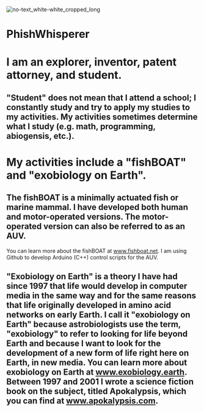 ![no-text_white-white_cropped_long]([https://github.com/user-attachments/assets/98b63f6a-20d5-47ac-9ee2-6f6db9b60a04](https://github.com/phishboat/PhishWhisperer/blob/42572f46686a915d187008c50ec5ec9deea0198d/no-text_white-white.jpg))



# PhishWhisperer
# I am an explorer, inventor, patent attorney, and student. 
## "Student" does not mean that I attend a school; I constantly study and try to apply my studies to my activities. My activities sometimes determine what I study (e.g. math, programming, abiogensis, etc.). 
# My activities include a "fishBOAT" and "exobiology on Earth". 
## The fishBOAT is a minimally actuated fish or marine mammal. I have developed both human and motor-operated versions. The motor-operated version can also be referred to as an AUV.
You can learn more about the fishBOAT at www.fishboat.net.
I am using Github to develop Arduino (C++) control scripts for the AUV.
## "Exobiology on Earth" is a theory I have had since 1997 that life would develop in computer media in the same way and for the same reasons that life originally developed in amino acid networks on early Earth. I call it "exobiology on Earth" because astrobiologists use the term, "exobiology" to refer to looking for life beyond Earth and because I want to look for the development of a new form of life right here on Earth, in new media. You can learn more about exobiology on Earth at www.exobiology.earth. Between 1997 and 2001 I wrote a science fiction book on the subject, titled Apokalypsis, which you can find at www.apokalypsis.com.

